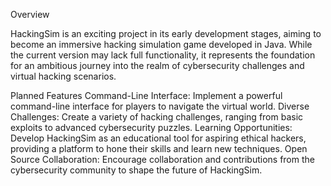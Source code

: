 Overview

HackingSim is an exciting project in its early development stages, aiming to become an immersive hacking simulation game developed in Java. While the current version may lack full functionality, it represents the foundation for an ambitious journey into the realm of cybersecurity challenges and virtual hacking scenarios.

Planned Features
Command-Line Interface: Implement a powerful command-line interface for players to navigate the virtual world.
Diverse Challenges: Create a variety of hacking challenges, ranging from basic exploits to advanced cybersecurity puzzles.
Learning Opportunities: Develop HackingSim as an educational tool for aspiring ethical hackers, providing a platform to hone their skills and learn new techniques.
Open Source Collaboration: Encourage collaboration and contributions from the cybersecurity community to shape the future of HackingSim.
